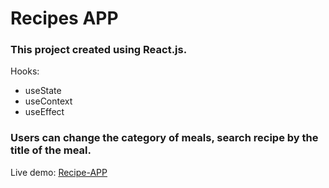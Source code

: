 # Recipes APP

### This project created using React.js.

Hooks:

- useState
- useContext
- useEffect

### Users can change the category of meals, search recipe by the title of the meal.

Live demo: [Recipe-APP](https://mulikov-peter.github.io/Recipe-App/)

